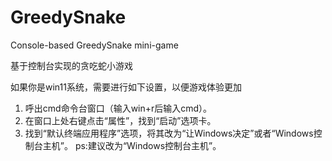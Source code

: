 # GreedySnake
Console-based GreedySnake mini-game

基于控制台实现的贪吃蛇小游戏

如果你是win11系统，需要进行如下设置，以便游戏体验更加
1. 呼出cmd命令台窗口（输入win+r后输入cmd）。
2. 在窗口上处右键点击“属性”，找到“启动”选项卡。
3. 找到“默认终端应用程序”选项，将其改为“让Windows决定”或者“Windows控制台主机”。
ps:建议改为“Windows控制台主机”。
